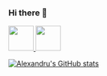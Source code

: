 ### Hi there 👋

<a target="_blank" href="https://www.linkedin.com/in/alextudor90/">
  <img src="https://mpng.subpng.com/20180320/uaw/kisspng-linkedin-logo-clip-art-linkedin-icons-no-attribution-5ab1767fdc0a03.3958049615215796479013.jpg" width="auto" height="50px">
<a target="_blank" href="https://github.com/AlleXyS90">
  <img src="https://github.githubassets.com/images/modules/logos_page/GitHub-Mark.png" width="auto" height="50px">

  
  
[![Alexandru's GitHub stats](https://github-readme-stats.vercel.app/api?username=allexys90)](https://github.com/allexys90/github-readme-stats)
  
  
<!--
**AlleXyS90/allexys90** is a ✨ _special_ ✨ repository because its `README.md` (this file) appears on your GitHub profile.

Here are some ideas to get you started:

- 🔭 I’m currently working on ...
- 🌱 I’m currently learning ...
- 👯 I’m looking to collaborate on ...
- 🤔 I’m looking for help with ...
- 💬 Ask me about ...
- 📫 How to reach me: ...
- 😄 Pronouns: ...
- ⚡ Fun fact: ...
-->
